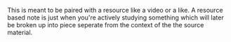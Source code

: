 This is meant to be paired with a resource like a video or a like. A resource based note is just when you're actively studying something which will later be broken up into piece seperate from the context of the the source material.

